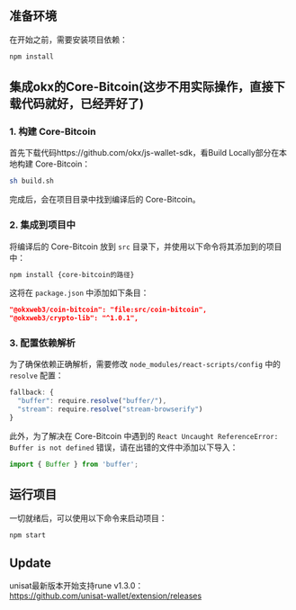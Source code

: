 
## 准备环境

在开始之前，需要安装项目依赖：

```bash
npm install
```

## 集成okx的Core-Bitcoin(这步不用实际操作，直接下载代码就好，已经弄好了)

### 1. 构建 Core-Bitcoin

首先下载代码https://github.com/okx/js-wallet-sdk，看Build Locally部分在本地构建 Core-Bitcoin：

```bash
sh build.sh
```

完成后，会在项目目录中找到编译后的 Core-Bitcoin。

### 2. 集成到项目中

将编译后的 Core-Bitcoin 放到 `src` 目录下，并使用以下命令将其添加到的项目中：

```bash
npm install {core-bitcoin的路径}
```

这将在 `package.json` 中添加如下条目：

```json
"@okxweb3/coin-bitcoin": "file:src/coin-bitcoin",
"@okxweb3/crypto-lib": "^1.0.1",
```

### 3. 配置依赖解析

为了确保依赖正确解析，需要修改 `node_modules/react-scripts/config` 中的 `resolve` 配置：

```javascript
fallback: {
  "buffer": require.resolve("buffer/"),
  "stream": require.resolve("stream-browserify")
}
```

此外，为了解决在 Core-Bitcoin 中遇到的 `React Uncaught ReferenceError: Buffer is not defined` 错误，请在出错的文件中添加以下导入：

```javascript
import { Buffer } from 'buffer';
```

## 运行项目

一切就绪后，可以使用以下命令来启动项目：

```bash
npm start
```

## Update
unisat最新版本开始支持rune v1.3.0：  
https://github.com/unisat-wallet/extension/releases    

